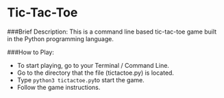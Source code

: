 # Tic-Tac-Toe

###Brief Description:
This is a command line based tic-tac-toe game built in the Python programming language.

###How to Play:
- To start playing, go to your Terminal / Command Line.
- Go to the directory that the file (tictactoe.py) is located.
- Type `python3 tictactoe.py`to start the game.
- Follow the game instructions.